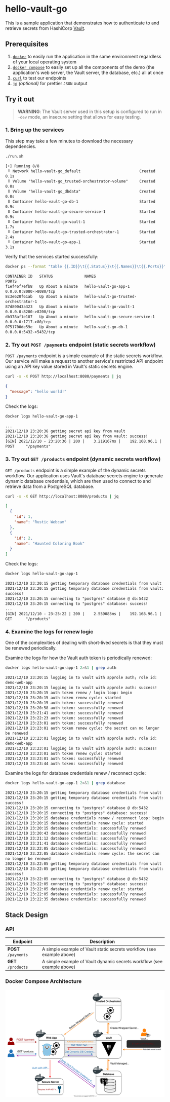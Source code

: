 # hello-vault-go

This is a sample application that demonstrates how to authenticate to and
retrieve secrets from HashiCorp [Vault][vault].

## Prerequisites

1. [`docker`][docker] to easily run the application in the same environment
   regardless of your local operating system
1. [`docker compose`][docker-compose] to easily set up all the components of the
   demo (the application's web server, the Vault server, the database, etc.) all
   at once
1. [`curl`][curl] to test our endpoints
1. [`jq`][jq] _(optional)_ for prettier `JSON` output

## Try it out

> **WARNING**: The Vault server used in this setup is configured to run in
> `-dev` mode, an insecure setting that allows for easy testing.

### 1. Bring up the services

This step may take a few minutes to download the necessary dependencies.

```bash
./run.sh
```

```
[+] Running 8/8
 ⠿ Network hello-vault-go_default                          Created        0.1s
 ⠿ Volume "hello-vault-go_trusted-orchestrator-volume"     Created        0.0s
 ⠿ Volume "hello-vault-go_dbdata"                          Created        0.0s
 ⠿ Container hello-vault-go-db-1                           Started        0.9s
 ⠿ Container hello-vault-go-secure-service-1               Started        0.9s
 ⠿ Container hello-vault-go-vault-1                        Started        1.7s
 ⠿ Container hello-vault-go-trusted-orchestrator-1         Started        2.4s
 ⠿ Container hello-vault-go-app-1                          Started        3.1s

```

Verify that the services started successfully:

```bash
docker ps --format "table {{.ID}}\t{{.Status}}\t{{.Names}}\t{{.Ports}}"
```

```
CONTAINER ID   STATUS              NAMES                                   PORTS
f1ef46f7efb8   Up About a minute   hello-vault-go-app-1                    0.0.0.0:8080->8080/tcp
8c3e620f61ab   Up About a minute   hello-vault-go-trusted-orchestrator-1
87d80043a323   Up About a minute   hello-vault-go-vault-1                  0.0.0.0:8200->8200/tcp
db378af1e187   Up About a minute   hello-vault-go-secure-service-1         0.0.0.0:1717->80/tcp
0751700de59e   Up About a minute   hello-vault-go-db-1                     0.0.0.0:5432->5432/tcp
```

### 2. Try out `POST /payments` endpoint (static secrets workflow)

`POST /payments` endpoint is a simple example of the static secrets workflow.
Our service will make a request to another service's restricted API endpoint
using an API key value stored in Vault's static secrets engine.

```bash
curl -s -X POST http://localhost:8080/payments | jq
```

```json
{
  "message": "hello world!"
}
```

Check the logs:

```bash
docker logs hello-vault-go-app-1
```

```log
...
2021/12/10 23:20:36 getting secret api key from vault
2021/12/10 23:20:36 getting secret api key from vault: success!
[GIN] 2021/12/10 - 23:20:36 | 200 |    3.219167ms |    192.168.96.1 | POST     "/payments"
```

### 3. Try out `GET /products` endpoint (dynamic secrets workflow)

`GET /products` endpoint is a simple example of the dynamic secrets workflow.
Our application uses Vault's database secrets engine to generate dynamic
database credentials, which are then used to connect to and retrieve data from a
PostgreSQL database.

```bash
curl -s -X GET http://localhost:8080/products | jq
```

```json
[
  {
    "id": 1,
    "name": "Rustic Webcam"
  },
  {
    "id": 2,
    "name": "Haunted Coloring Book"
  }
]
```

Check the logs:

```bash
docker logs hello-vault-go-app-1
```

```log
2021/12/10 23:20:15 getting temporary database credentials from vault
2021/12/10 23:20:15 getting temporary database credentials from vault: success!
2021/12/10 23:20:15 connecting to "postgres" database @ db:5432
2021/12/10 23:20:15 connecting to "postgres" database: success!
...
[GIN] 2021/12/10 - 23:25:22 | 200 |    2.559083ms |    192.168.96.1 | GET      "/products"
```

### 4. Examine the logs for renew logic

One of the complexities of dealing with short-lived secrets is that they must
be renewed periodically.

Examine the logs for how the Vault auth token is periodically renewed:

```bash
docker logs hello-vault-go-app-1 2>&1 | grep auth
```

```log
2021/12/10 23:20:15 logging in to vault with approle auth; role id: demo-web-app
2021/12/10 23:20:15 logging in to vault with approle auth: success!
2021/12/10 23:20:15 auth token renew / login loop: begin
2021/12/10 23:20:15 auth token renew cycle: started
2021/12/10 23:20:15 auth token: successfully renewed
2021/12/10 23:20:58 auth token: successfully renewed
2021/12/10 23:21:41 auth token: successfully renewed
2021/12/10 23:22:23 auth token: successfully renewed
2021/12/10 23:23:01 auth token: successfully renewed
2021/12/10 23:23:01 auth token renew cycle: the secret can no longer be renewed
2021/12/10 23:23:01 logging in to vault with approle auth; role id: demo-web-app
2021/12/10 23:23:01 logging in to vault with approle auth: success!
2021/12/10 23:23:01 auth token renew cycle: started
2021/12/10 23:23:01 auth token: successfully renewed
2021/12/10 23:23:44 auth token: successfully renewed
```

Examine the logs for database credentials renew / reconnect cycle:

```bash
docker logs hello-vault-go-app-1 2>&1 | grep database
```

```log
2021/12/10 23:20:15 getting temporary database credentials from vault
2021/12/10 23:20:15 getting temporary database credentials from vault: success!
2021/12/10 23:20:15 connecting to "postgres" database @ db:5432
2021/12/10 23:20:15 connecting to "postgres" database: success!
2021/12/10 23:20:15 database credentials renew / reconnect loop: begin
2021/12/10 23:20:15 database credentials renew cycle: started
2021/12/10 23:20:15 database credentials: successfully renewed
2021/12/10 23:20:43 database credentials: successfully renewed
2021/12/10 23:21:12 database credentials: successfully renewed
2021/12/10 23:21:41 database credentials: successfully renewed
2021/12/10 23:22:05 database credentials: successfully renewed
2021/12/10 23:22:05 database credentials renew cycle: the secret can no longer be renewed
2021/12/10 23:22:05 getting temporary database credentials from vault
2021/12/10 23:22:05 getting temporary database credentials from vault: success!
2021/12/10 23:22:05 connecting to "postgres" database @ db:5432
2021/12/10 23:22:05 connecting to "postgres" database: success!
2021/12/10 23:22:05 database credentials renew cycle: started
2021/12/10 23:22:05 database credentials: successfully renewed
2021/12/10 23:22:35 database credentials: successfully renewed
```

## Stack Design

### API
| Endpoint             | Description                                                            |
| -------------------- | ---------------------------------------------------------------------- |
| **POST** `/payments` | A simple example of Vault static secrets workflow (see example above)  |
| **GET** `/products`  | A simple example of Vault dynamic secrets workflow (see example above) |

### Docker Compose Architecture
![arch overview](images/arch-overview.svg)

[vault]:           https://www.vaultproject.io/
[docker]:          https://docs.docker.com/get-docker/
[docker-compose]:  https://docs.docker.com/compose/install/
[curl]:            https://curl.se/
[jq]:              https://stedolan.github.io/jq/
